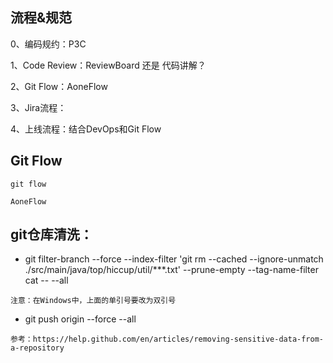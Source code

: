 

## 流程&规范

0、编码规约：P3C

1、Code Review：ReviewBoard 还是 代码讲解？

2、Git Flow：AoneFlow

3、Jira流程：

4、上线流程：结合DevOps和Git Flow


## Git Flow 

    git flow 
    
    AoneFlow

## git仓库清洗：

   * git filter-branch --force --index-filter 'git rm --cached --ignore-unmatch ./src/main/java/top/hiccup/util/***.txt' --prune-empty --tag-name-filter cat -- --all
	
    注意：在Windows中，上面的单引号要改为双引号
	
   * git push origin --force --all

    
    参考：https://help.github.com/en/articles/removing-sensitive-data-from-a-repository

     